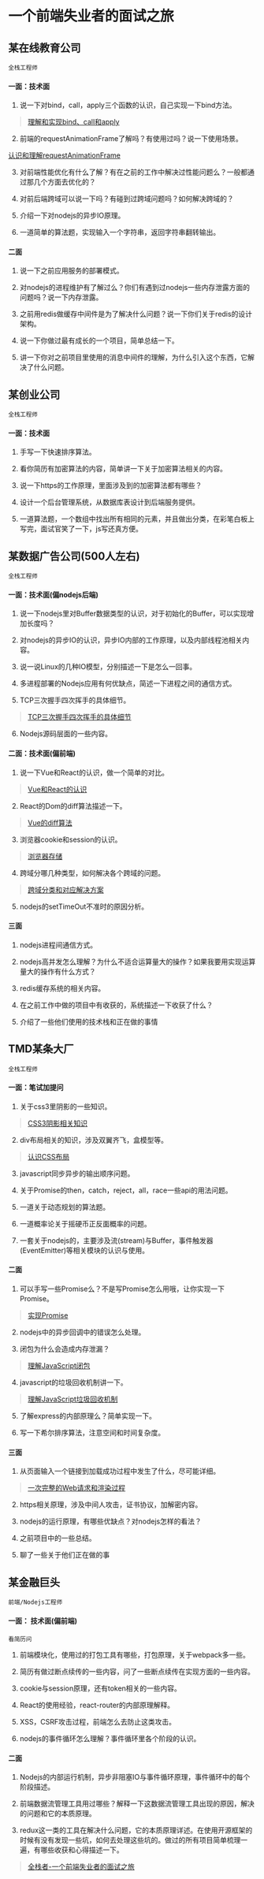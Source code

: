 # 一个前端失业者的面试之旅

## 某在线教育公司

	全栈工程师

#### 一面：技术面

1. 说一下对bind，call，apply三个函数的认识，自己实现一下bind方法。

> [理解和实现bind、call和apply](知识笔记/大前端/基础/JavaScript/JavaScript深入学习/理解和实现bind-call-apply.md)

2. 前端的requestAnimationFrame了解吗？有使用过吗？说一下使用场景。

[认识和理解requestAnimationFrame](知识笔记/大前端/基础/JavaScript/JavaScript散点知识/认识和理解requestAnimationFrame.md)

3. 对前端性能优化有什么了解？有在之前的工作中解决过性能问题么？一般都通过那几个方面去优化的？

4. 对前后端跨域可以说一下吗？有碰到过跨域问题吗？如何解决跨域的？

5. 介绍一下对nodejs的异步IO原理。

6. 一道简单的算法题，实现输入一个字符串，返回字符串翻转输出。

#### 二面

1. 说一下之前应用服务的部署模式。

2. 对nodejs的进程维护有了解过么？你们有遇到过nodejs一些内存泄露方面的问题吗？说一下内存泄露。

3. 之前用redis做缓存中间件是为了解决什么问题？说一下你们关于redis的设计架构。

4. 说一下你做过最有成长的一个项目，简单总结一下。 

5. 讲一下你对之前项目里使用的消息中间件的理解，为什么引入这个东西，它解决了什么问题。

## 某创业公司

	全栈工程师

#### 一面：技术面

1. 手写一下快速排序算法。 

2. 看你简历有加密算法的内容，简单讲一下关于加密算法相关的内容。

3. 说一下https的工作原理，里面涉及到的加密算法都有哪些？

4. 设计一个后台管理系统，从数据库表设计到后端服务提供。

5. 一道算法题，一个数组中找出所有相同的元素，并且做出分类，在彩笔白板上写完，面试官笑了一下，js写还真方便。

## 某数据广告公司(500人左右)

	全栈工程师

#### 一面：技术面(偏nodejs后端)

1. 说一下nodejs里对Buffer数据类型的认识，对于初始化的Buffer，可以实现增加长度吗？ 

2. 对nodejs的异步IO的认识，异步IO内部的工作原理，以及内部线程池相关内容。

3. 说一说Linux的几种IO模型，分别描述一下是怎么一回事。

4. 多进程部署的Nodejs应用有何优缺点，简述一下进程之间的通信方式。

5. TCP三次握手四次挥手的具体细节。

> [TCP三次握手四次挥手的具体细节](知识笔记/大前端/HTTP/HTTP基础/TCP三次握手四次挥手的具体细节.md)

6. Nodejs源码层面的一些内容。

#### 二面：技术面(偏前端)

1. 说一下Vue和React的认识，做一个简单的对比。

> [Vue和React的认识](知识笔记/大前端/Vue/关于前端框架/Vue和React的认识.md)

2. React的Dom的diff算法描述一下。

> [Vue的diff算法](知识笔记/大前端/Vue/深入学习/Vue的diff算法.md)

3. 浏览器cookie和session的认识。

> [浏览器存储](知识笔记/大前端/浏览器/浏览器基础知识/浏览器存储.md)

4. 跨域分哪几种类型，如何解决各个跨域的问题。

> [跨域分类和对应解决方案](知识笔记/大前端/浏览器/浏览器跨域机制/跨域分类和对应解决方案.md)

5. nodejs的setTimeOut不准时的原因分析。

#### 三面

1. nodejs进程间通信方式。

2. nodejs高并发怎么理解？为什么不适合运算量大的操作？如果我要用实现运算量大的操作有什么方式？

3. redis缓存系统的相关内容。

4. 在之前工作中做的项目中有收获的，系统描述一下收获了什么？

5. 介绍了一些他们使用的技术栈和正在做的事情

## TMD某条大厂

	全栈工程师

#### 一面：笔试加提问

1. 关于css3里阴影的一些知识。

> [CSS3阴影相关知识](知识笔记/大前端/基础/HTML+CSS/CSS/CSS3/CSS3阴影相关知识.md)

2. div布局相关的知识，涉及双翼齐飞，盒模型等。

> [认识CSS布局](知识笔记/大前端/基础/HTML+CSS/CSS/布局/认识CSS布局.md)

3. javascript同步异步的输出顺序问题。

4. 关于Promise的then，catch，reject，all，race一些api的用法问题。

5. 一道关于动态规划的算法题。

6. 一道概率论关于摇硬币正反面概率的问题。

7. 一套关于nodejs的，主要涉及流(stream)与Buffer，事件触发器(EventEmitter)等相关模块的认识与使用。

#### 二面

1. 可以手写一些Promise么？不是写Promise怎么用哦，让你实现一下Promise。

> [实现Promise](知识笔记/大前端/基础/JavaScript/JavaScript深入学习/实现Promise.md)

2. nodejs中的异步回调中的错误怎么处理。

3. 闭包为什么会造成内存泄漏？

> [理解JavaScript闭包](知识笔记/大前端/基础/JavaScript/JavaScript深入学习/理解JavaScript闭包.md)

4. javascript的垃圾回收机制讲一下。

> [理解JavaScript垃圾回收机制](知识笔记/大前端/基础/JavaScript/JavaScript深入学习/理解JavaScript垃圾回收机制.md)

5. 了解express的内部原理么？简单实现一下。

6. 写一下希尔排序算法，注意空间和时间复杂度。

#### 三面

1. 从页面输入一个链接到加载成功过程中发生了什么，尽可能详细。

> [一次完整的Web请求和渲染过程](知识笔记/大前端/浏览器/浏览器渲染机制/一次完整的Web请求和渲染过程.md)

2. https相关原理，涉及中间人攻击，证书协议，加解密内容。

3. nodejs的运行原理，有哪些优缺点？对nodejs怎样的看法？

4. 之前项目中的一些总结。

5. 聊了一些关于他们正在做的事

## 某金融巨头

	前端/Nodejs工程师

#### 一面：	技术面(偏前端)

	看简历问

1. 前端模块化，使用过的打包工具有哪些，打包原理，关于webpack多一些。

2. 简历有做过断点续传的一些内容，问了一些断点续传在实现方面的一些内容。

3. cookie与session原理，还有token相关的一些内容。

4. React的使用经验，react-router的内部原理解释。

5. XSS，CSRF攻击过程，前端怎么去防止这类攻击。

6. nodejs的事件循环怎么理解？事件循环里各个阶段的认识。

#### 二面

1. Nodejs的内部运行机制，异步非阻塞IO与事件循环原理，事件循环中的每个阶段描述。

2. 前端数据流管理工具用过哪些？解释一下这数据流管理工具出现的原因，解决的问题和它的本质原理。

3. redux这一类的工具在解决什么问题，它的本质原理详述。在使用开源框架的时候有没有发现一些坑，如何去处理这些坑的。做过的所有项目简单梳理一遍，有哪些收获和心得描述一下。

> [全栈者-一个前端失业者的面试之旅](https://juejin.im/post/5d2bf33a6fb9a07eae2a8dd6)
